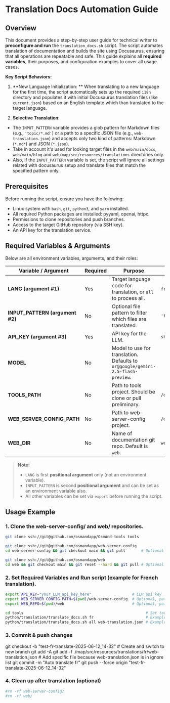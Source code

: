 # Translation Docs Automation Guide

## Overview

This document provides a step-by-step user guide for technical writer to **preconfigure and run** the `translation_docs.sh` script.
The script automates translation of documentation and builds the site using Docusaurus, ensuring that all operations are repeatable and safe.
This guide explains all **required variables**, their purposes, and configuration examples to cover all usage cases.

**Key Script Behaviors:**

1. **New Language Initialization: ** When translating to a new language for the first time, the script automatically sets up the required `i18n` directory and
   populates it with initial Docusaurus translation files (like `current.json`) based on an English template which than translated to the target language.

2. **Selective Translation**:

- The `INPUT_PATTERN` variable provides a glob pattern for Markdown files (e.g., `'topic/*.md'`) or a path to a specific JSON file (e.g.,
  `web-translation.json`) and accepts only two kind of patterns: Markdown (`*.md*`) and JSON (`*.json`).
- Take in account it's used for looking target files in the `web/main/docs`, `web/main/blog` and `web/map/src/resources/translations` directories only.
- Also, if the `INPUT_PATTERN` variable is set, the script will ignore all settings related with docusaurus setup and translate files that match the specified
  pattern only.

## Prerequisites

Before running the script, ensure you have the following:

- Linux system with `bash`, `git`, `python3`, and `yarn` installed.
- All required Python packages are installed: pyyaml, openai, httpx.
- Permissions to clone repositories and push branches.
- Access to the target GitHub repository (via SSH key).
- An API key for the translation service.

## Required Variables & Arguments

Below are all environment variables, arguments, and their roles:

| Variable / Argument             | Required | Purpose                                                                         | Example                 |
|---------------------------------|----------|---------------------------------------------------------------------------------|-------------------------|
| **LANG (argument #1)**          | Yes      | Target language code for translation, or `all` to process all.                  | `fr`, `de`, `all`       |
| **INPUT_PATTERN (argument #2)** | No       | Optional file pattern to filter which files are translated.                     | `'topic/*.md'`          |
| **API_KEY (argument #3)**       | Yes      | API key for the LLM.                                                            | `sk-abc123xyz`          |
| **MODEL**                       | No       | Model to use for translation. Defaults to `or@google/gemini-2.5-flash-preview`. |                         |
| **TOOLS_PATH**                  | No       | Path to tools project. Should be clone or pull preliminary.                     | `/opt/projects/tools`   |
| **WEB_SERVER_CONFIG_PATH**      | No       | Path to web-server-config project.                                              | `/opt/projects/website` |
| **WEB_DIR**                     | No       | Name of documentation git repo. Default is `web`.                               | `web`                   |

> **Note:**
> - `LANG` is first **positional argument** only (not an environment variable).
> - `INPUT_PATTERN` is second **positional argument** and can be set as an environment variable also.
> - All other variables can be set via `export` before running the script.

## Usage Example

### 1. Clone the web-server-config/ and web/ repositories.

```bash
git clone ssh://git@github.com/osmandapp/OsmAnd-tools tools                      # Clone tools

git clone ssh://git@github.com/osmandapp/web-server-config                      # Clone web-server-config
cd web-server-config && git checkout main && git pull       # Optional if you want to use a different branch

git clone ssh://git@github.com/osmandapp/web                                    # Clone web
cd web && git checkout main && git reset --hard && git pull # Optional if you want to use a different branch
```

### 2. Set Required Variables and Run script (example for French translation).

```bash
export API_KEY="your_LLM_api_key_here"                  # LLM api key
export WEB_SERVER_CONFIG_PATH=$(pwd)/web-server-config  # Optional, path to web-server-config
export WEB_REPO=$(pwd)/web                              # Optional, path to web

cd tools                                                      # Set tools as current dir
python/translation/translate_docs.sh fr                       # Example to translate all files to French
python/translation/translate_docs.sh all web-translation.json # Example to translate only web-translation.json to all current languages
```

### 3. Commit & push changes

git checkout -b "test-fr-translate-2025-06-12_14-32"                # Create and switch to new branch
git add -A
git add -f ./map/src/resources/translations/fr/web-translation.json # Add specific file because web-translation.json is in ignore list
git commit -m "Auto translate fr"
git push --force origin "test-fr-translate-2025-06-12_14-32"

### 4. Clean up after translation (optional)

```bash
#rm -rf web-server-config/
#rm -rf web/
